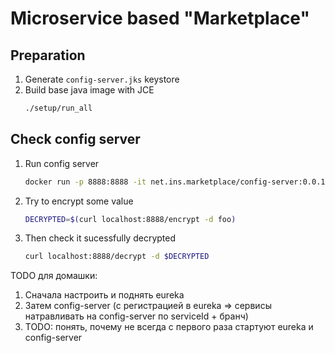# Microservice based "Marketplace"

## Preparation
1. Generate `config-server.jks` keystore
2. Build base java image with JCE 
    ```bash
    ./setup/run_all
    ```

## Check config server
1. Run config server 
    ```bash
    docker run -p 8888:8888 -it net.ins.marketplace/config-server:0.0.1
    ``` 
2. Try to encrypt some value
    ```bash
    DECRYPTED=$(curl localhost:8888/encrypt -d foo)
    ```
3. Then check it sucessfully decrypted
    ```bash
    curl localhost:8888/decrypt -d $DECRYPTED
    ```
    
TODO для домашки:
1. Сначала настроить и поднять eureka
2. Затем config-server (с регистрацией в eureka => сервисы натравливать на config-server по serviceId + бранч)
3. TODO: понять, почему не всегда с первого раза стартуют eureka и config-server